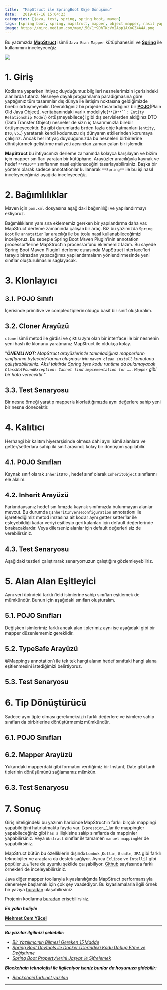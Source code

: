 ```yaml
---
title:  "MapStruct ile SpringBoot Obje Dönüşümü"
date:   2019-07-16 15:04:23
categories: [java, test, spring, spring boot, maven]
tags: [spring boot, spring, mapstruct, mapper, object mapper, nasıl yapılır, nedir, örnek, nasıl, mehmet cem yücel]
image: https://miro.medium.com/max/150/1*9DhTKcVmIApp1AXoGZ4A4A.png
---
```



Bu yazımızda [**MapStruct**](http://mapstruct.org/)  isimli `Java Bean Mapper` kütüphanesini ve [**Spring**](https://spring.io/)  ile kullanımını inceleyeceğiz.

![](https://miro.medium.com/max/6250/1*9DhTKcVmIApp1AXoGZ4A4A.png)
[](http://luman.io/meaning-not-mechanics%E2%80%8A-%E2%80%8Aa-human-approach-organizational-transformation/)

# 1. Giriş

Kodlama yaparken ihtiyaç duyduğumuz bilgileri nesnelerimizin içerisindeki alanlarda tutarız. Nesneye dayalı programlama paradigmasına göre yaptığımız tüm tasarımlar dış dünya ile iletişim noktasına geldiğimizde birebir örtüşmeyebilir. Devraldığınız bir projede tasarladığınız bir [**POJO**](https://en.wikipedia.org/wiki/Plain_old_Java_object)(Plain Old Java Object), veritabanındaki varlık modeliyle(`**ER**``: Entity Relationship Model`) örtüşmeyebileceği gibi dış servislerden aldığınız DTO (Data Transfer Object) nesneler de sizin iç tasarımınızla birebir örtüşmeyecektir. Bu gibi durumlarda birden fazla obje katmanları (`entity`, `DTO`, `vb`..) yaratarak kendi kodumuzu dış dünyanın etkilerinden korumaya çalışırız. Ancak her ihtiyaç duyduğumuzda bu nesneleri birbirlerine dönüştürmek geliştirme maliyeti açısından zaman çalan bir işlemdir.

**MapStruct** bu ihtiyacımızı derleme zamanında kolayca karşılayan ve bizim için mapper sınıfları yaratan bir kütüphane. Arayüzler aracılığıyla  kaynak ve hedef `**POJO**`  sınıflarının nasıl eşitleneceğini tasarlayabilirsiniz. Başka bir yöntem olarak sadece annotationlar kullanarak `**Spring**`  ile bu işi nasıl inceleyeceğimizi aşağıda inceleyeceğiz.

# 2. Bağımlılıklar

Maven için `pom.xml` dosyasına aşağıdaki bağımlılığı ve yapılandırmayı ekliyoruz.

<script src="https://gist.github.com/mehmetcemyucel/fd06abdfce325c53f8f67b42d5d091ad.js"></script>

Bağımlılıkların yanı sıra eklememiz gereken bir yapılandırma daha var. MapStruct derleme zamanında çalışan bir araç. Biz bu yazımızda `Spring Boot` ile `annotation`’lar aracılığı ile bu toolu nasıl kullanabileceğimizi inceliyoruz. Bu sebeple Spring Boot Maven Plugin’inin annotation processor’lerine MapStruct’ın processor’unu eklememiz lazım. Bu sayede Spring Boot Maven Plugin’i derleme esnasında MapStruct Interface’leri tarayıp birazdan yapacağımız yapılandırmaların yönlendirmesinde yeni sınıflar oluşturulmasını sağlayacak.

<script src="https://gist.github.com/mehmetcemyucel/f0e3debe8fd7758e2261b3707ce9f68a.js"></script>

# 3. Klonlayıcı

## 3.1. POJO Sınıfı

İçerisinde primitive ve complex tiplerin olduğu basit bir sınıf oluşturalım.

<script src="https://gist.github.com/mehmetcemyucel/325df415b195db7201e99dcd70d480ab.js"></script>

## 3.2. Cloner Arayüzü

<script src="https://gist.github.com/mehmetcemyucel/d48c9aec663df163b2fc0ca5c1eadeb0.js"></script>

`clone` isimli metod ile girdisi ve çıktısı aynı olan bir interface ile bir nesnenin yeni hash ile klonunu yaratmanız MapStruct ile oldukça kolay.

"***ÖNEMLİ NOT:** MapStruct arayüzlerinde tanımladığınız mapperların sınıflarının bytecode’larının oluşması için `maven clean install` komutunu çalıştırabilirsiniz. Aksi taktirde Spring byte kodu runtime da bulamayacak `ClassNotFoundException: Cannot find implementation for …..Mapper` gibi bir hata verecektir.*"

## 3.3. Test Senaryosu

Bir nesne örneği yaratıp mapper’a klonlattığımızda aynı değerlere sahip yeni bir nesne dönecektir.

<script src="https://gist.github.com/mehmetcemyucel/9bc8c5cf9c5565769bed3c16ca06661b.js"></script>

# 4. Kalıtıcı

Herhangi bir kalıtım hiyerarşisinde olmasa dahi aynı isimli alanlara ve getter/setterlara sahip iki sınıf arasında kolay bir dönüşüm yapılabilir.

## 4.1. POJO Sınıfları

Kaynak sınıf olarak `InheritDTO` , hedef sınıf olarak `InheritObject` sınıflarını ele alalım.

<script src="https://gist.github.com/mehmetcemyucel/190391ea35c0ce091b6c56c8ea06de79.js"></script>

<script src="https://gist.github.com/mehmetcemyucel/f444985b48c6add585c1791f220bfbd3.js"></script>

## 4.2. Inherit Arayüzü

<script src="https://gist.github.com/mehmetcemyucel/56ba92b030a1bec9de65201d650328b1.js"></script>

Farkındaysanız hedef sınıfımızda kaynak sınıfımızda bulunmayan alanlar mevcut. Bu durumda `@InheritInverseConfiguration` annotationı ile işaretlediğimiz metod imzasına ait kodlar aynı getter setter’lar ile eşleyebildiği kadar veriyi eşitleyip geri kalanları için default değerlerinde bırakacaklardır. Veya dilerseniz alanlar için default değerleri siz de verebilirsiniz.

## 4.3. Test Senaryosu

Aşağıdaki testleri çalıştırarak senaryomuzun çalıştığını gözlemleyebiliriz.

<script src="https://gist.github.com/mehmetcemyucel/afe34f23c9e7b2a921315438e5979ec6.js"></script>

# 5. Alan Alan Eşitleyici

Aynı veri tipindeki farklı field isimlerine sahip sınıfları eşitlemek de mümkündür. Bunun için aşağıdaki sınıfları oluşturalım.

## 5.1. POJO Sınıfları

<script src="https://gist.github.com/mehmetcemyucel/641e69793359e731a62662599ba421ee.js"></script>

<script src="https://gist.github.com/mehmetcemyucel/ec127f2b062e51ebfc0576e49b7828e2.js"></script>

Değişken isimlerimiz farklı ancak alan tiplerimiz aynı ise aşağıdaki gibi bir mapper düzenlememiz gereklidir.

## 5.2. TypeSafe Arayüzü

<script src="https://gist.github.com/mehmetcemyucel/2534c4ec908a3445bbc3d0ae9a6111a7.js"></script>

@Mappings annotation’ı ile tek tek hangi alanın hedef sınıftaki hangi alana eşitlenmesini istediğimizi belirtiyoruz.

## 5.3. Test Senaryosu

<script src="https://gist.github.com/mehmetcemyucel/0e50cd8367fb5fe2a2881686ccdc58c7.js"></script>

# 6. Tip Dönüştürücü

Sadece aynı tipte olması gerekmeksizin farklı değerlere ve isimlere sahip sınıfları da birbirlerine dönüştürmemiz mümkündür.

## 6.1. POJO Sınıfları

<script src="https://gist.github.com/mehmetcemyucel/cd14bf48628bf990c07dfe1859ef9b56.js"></script>

<script src="https://gist.github.com/mehmetcemyucel/c9a20b0db9137fa3deca41dcc8e845ed.js"></script>

## 6.2. Mapper Arayüzü

<script src="https://gist.github.com/mehmetcemyucel/3087141799768a797370a7106d72d1d8.js"></script>

Yukarıdaki mapperdaki gibi formatını verdiğimiz bir Instant, Date gibi tarih tiplerinin dönüşümünü sağlamamız mümkün.

## 6.3. Test Senaryosu

<script src="https://gist.github.com/mehmetcemyucel/4dc6c8c3f63995d6d305981de8abf99f.js"></script>

# 7. Sonuç

Giriş niteliğindeki bu yazının haricinde MapStruct’ın farklı birçok mappingi yapabildiğini hatırlatmakta fayda var. `Expression`_’_lar ile mappingler yapabileceğiniz gibi `has a` ilişkisine sahip sınıflarda da mappinler yapabilirsiniz. Veya `Abstract` sınıflar ile tamamen `manuel mapping`ler de yapabilirsiniz.

MapStruct bütün bu özelliklerin dışında `Lombok` ,`Kotlin`, `Gradle`, `JPA` gibi farklı teknolojiler ve araçlara da destek sağlıyor. Ayrıca `Eclipse` ve `IntelliJ` gibi popüler `IDE` ‘lere de uyumlu şekilde çalışabiliyor. [Github](https://github.com/mapstruct/mapstruct) sayfasında farklı örnekleri de inceleyebilirsiniz.

Java diğer mapper toollarıyla kıyaslandığında MapStruct performansıyla denemeye başlamak için çok şey vaadediyor. Bu kıyaslamalarla ilgili örnek bir yazıya [buradan](https://www.baeldung.com/java-performance-mapping-frameworks) ulaşabilirsiniz.

Projenin kodlarına [buradan](https://github.com/mehmetcemyucel/mapstruct) erişebilirsiniz. 


***En yalın haliyle***

[**Mehmet Cem Yücel**](https://www.mehmetcemyucel.com)

---

**_Bu yazılar ilgilinizi çekebilir:_**

 - [_Bir Yazılımcının Bilmesi Gereken 15  Madde_](https://www.mehmetcemyucel.com/2019/bir-yazilimcinin-bilmesi-gereken-15-madde/)
 - [_Spring Boot Devtools ile Docker Üzerindeki Kodu Debug Etme ve  Değiştirme_](https://www.mehmetcemyucel.com/2019/spring-boot-devtools-ile-docker-uzerindeki-kodu-debug-etme-ve-degistirme/)
 - [_Spring Boot Property’lerini Jasypt ile
   Şifrelemek_](https://www.mehmetcemyucel.com/2019/spring-boot-propertylerini-jasypt-ile-sifrelemek/)

**_Blockchain teknolojisi ile ilgileniyor iseniz bunlar da hoşunuza gidebilir:_**

 - [_BlockchainTurk.net  yazıları_](https://www.mehmetcemyucel.com/categories/#blockchain)

---